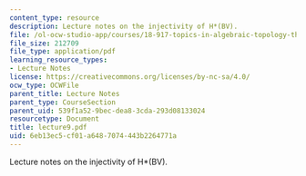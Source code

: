 ```yaml
---
content_type: resource
description: Lecture notes on the injectivity of H*(BV).
file: /ol-ocw-studio-app/courses/18-917-topics-in-algebraic-topology-the-sullivan-conjecture-fall-2007/6eb13ec5cf01a6487074443b2264771a_lecture9.pdf
file_size: 212709
file_type: application/pdf
learning_resource_types:
- Lecture Notes
license: https://creativecommons.org/licenses/by-nc-sa/4.0/
ocw_type: OCWFile
parent_title: Lecture Notes
parent_type: CourseSection
parent_uid: 539f1a52-9bec-dea8-3cda-293d08133024
resourcetype: Document
title: lecture9.pdf
uid: 6eb13ec5-cf01-a648-7074-443b2264771a
---
```

Lecture notes on the injectivity of H*(BV).